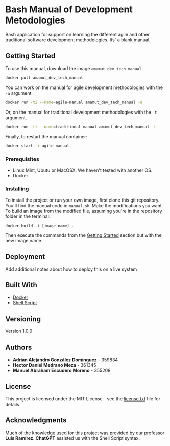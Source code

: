 # Bash Manual of Development Metodologies

Bash application for support on learning the different agile and other traditional software development methodologies. Its' a blank manual.

## Getting Started

To use this manual, download the image `amamut_dev_tech_manual`.
```sh
docker pull amamut_dev_tech_manual
```
You can work on the manual for agile development methodologies with the `-a` argument.
```sh
docker run -ti --name=agile-manual amamut_dev_tech_manual -a
```
Or, on the manual for traditional development methodologies with the `-t` argument.
```sh
docker run -ti --name=traditional-manual amamut_dev_tech_manual -t
```
Finally, to restart the manual container:
```sh
docker start -i agile-manual
```

### Prerequisites

- Linux Mint, Ubutu or MacOSX. We haven't tested with another OS.
- Docker

### Installing

To install the project or run your own image, first clone this git repository. You'll find the manual code in `manual.sh`. Make the modifications you want. To build an image from the modified file, assuming you're in the repository folder in the terminal:
```
docker build -t [image_name] .
```
Then execute the commands from the [Getting Started](#getting-started) section but with the new image name.

## Deployment

Add additional notes about how to deploy this on a live system

## Built With

* [Docker](https://www.docker.com/)
* [Shell Script](https://www.shellscript.sh/)

## Versioning

Version 1.0.0

## Authors

* **Adrian Alejandro González Domínguez** - 359834
* **Hector Daniel Medrano Meza** - 361345
* **Manuel Abraham Escudero Moreno** - 355208

## License

This project is licensed under the MIT License - see the [license.txt](license.md) file for details

## Acknowledgments

Much of the knowledge used for this project was provided by our professor **Luis Ramírez**.
**ChatGPT** assisted us with the Shell Script syntax.
